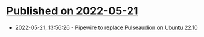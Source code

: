 # [Published on 2022-05-21](index.md)

* [2022-05-21, 13:56:26](https://news.ycombinator.com/item?id=31457965) - [Pipewire to replace Pulseaudion on Ubuntu 22.10](https://discourse.ubuntu.com/t/pipewire-as-a-replacement-for-pulseaudio/28489)
